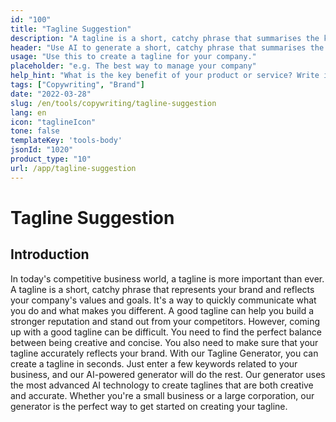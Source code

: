 ```yaml
---
id: "100"
title: "Tagline Suggestion"
description: "A tagline is a short, catchy phrase that summarises the key benefit of a product or service. It is often used in advertising and marketing, and it should be able to capture the essence of the company in a few words."
header: "Use AI to generate a short, catchy phrase that summarises the key benefit of your product or service."
usage: "Use this to create a tagline for your company."
placeholder: "e.g. The best way to manage your company"
help_hint: "What is the key benefit of your product or service? Write it down and we'll turn it into a Tagline."
tags: ["Copywriting", "Brand"]
date: "2022-03-28"
slug: /en/tools/copywriting/tagline-suggestion
lang: en
icon: "taglineIcon"
tone: false
templateKey: 'tools-body'
jsonId: "1020"
product_type: "10"
url: /app/tagline-suggestion
---
```


# Tagline Suggestion

## Introduction

In today's competitive business world, a tagline is more important than ever. A tagline is a short, catchy phrase that represents your brand and reflects your company's values and goals. It's a way to quickly communicate what you do and what makes you different. A good tagline can help you build a stronger reputation and stand out from your competitors. However, coming up with a good tagline can be difficult. You need to find the perfect balance between being creative and concise. You also need to make sure that your tagline accurately reflects your brand. With our Tagline Generator, you can create a tagline in seconds. Just enter a few keywords related to your business, and our AI-powered generator will do the rest. Our generator uses the most advanced AI technology to create taglines that are both creative and accurate. Whether you're a small business or a large corporation, our generator is the perfect way to get started on creating your tagline.
